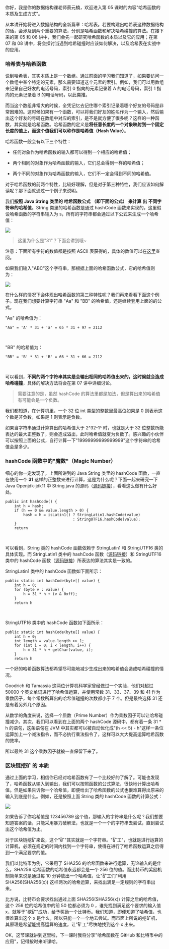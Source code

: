 你好，我是你的数据结构课老师蔡元楠，欢迎进入第 05 课时的内容"哈希函数的本质及生成方式"。  

从本讲开始将进入数据结构的全新篇章：哈希表。若要构建出哈希表这种数据结构的话，会涉及到两个重要的算法，分别是哈希函数和解决哈希碰撞的算法。在接下来的第 05 和 06 讲中，我们会先一起研究哈希函数的本质以及它的应用；在第 07 和 08 讲中，将会探讨当遇到哈希碰撞时应该如何解决，以及哈希表在实战中的应用。

### 哈希表与哈希函数

说到哈希表，其实本质上是一个数组。通过前面的学习我们知道了，如果要访问一个数组中某个特定的元素，那么需要知道这个元素的索引。例如，我们可以用数组来记录自己好友的电话号码，索引 0 指向的元素记录着 A 的电话号码，索引 1 指向的元素记录着 B 的电话号码，以此类推。

而当这个数组非常大的时候，全凭记忆去记住哪个索引记录着哪个好友的号码是非常困难的。这时候如果有一个函数，可以将我们好友的姓名作为一个输入，然后输出这个好友的号码在数组中对应的索引，是不是就方便了很多呢？这样的一种函数，其实就是哈希函数。哈希函数的定义是**将任意长度的一个对象映射到一个固定长度的值上，而这个值我们可以称作是哈希值（Hash Value）**。

哈希函数一般会有以下三个特性：

* 任何对象作为哈希函数的输入都可以得到一个相应的哈希值；

* 两个相同的对象作为哈希函数的输入，它们总会得到一样的哈希值；

* 两个不同的对象作为哈希函数的输入，它们不一定会得到不同的哈希值。

对于哈希函数的前两个特性，比较好理解，但是对于第三种特性，我们应该如何解读呢？那下面就通过一个例子来说明。

我们**按照** **Java String** **类里的** **哈希函数公式** **（即下面的公式）** **来计算** **出** **不同字符串的哈希值**。String 类里的哈希函数是通过 hashCode 函数来实现的，这里假设哈希函数的字符串输入为 s，所有的字符串都会通过以下公式来生成一个哈希值：

![](https://s0.lgstatic.com/i/image3/M01/5D/D1/Cgq2xl4JtemAJ6H1AAAepXiC-4o564.png)
> 这里为什么是"31"？下面会讲到哦\~

注意：下面所有字符的数值都是按照 ASCII 表获得的，具体的数值可以在[这里](https://www.ascii-code.com/)查阅。

如果我们输入"ABC"这个字符串，那根据上面的哈希函数公式，它的哈希值则为：

![](https://s0.lgstatic.com/i/image3/M01/5D/D1/CgpOIF4JtemAaZ5LAAAbQUu-prg387.png)

在什么样的情况下会体现出哈希函数的第三种特性呢？我们再来看看下面这个例子。现在我们想要计算字符串 "Aa" 和 "BB" 的哈希值，还是继续套用上面的的公式。

"Aa" 的哈希值为：

```
"Aa" = 'A' * 31 + 'a' = 65 * 31 + 97 = 2112
```

<br />

"BB" 的哈希值为：

```
"BB" = 'B' * 31 + 'B' = 66 * 31 + 66 = 2112
```

<br />

可以看到，**不同的两个字符串其实是会输出相同的哈希值出来的，这时候就会造成哈希碰撞**，具体的解决方法将会在第 07 讲中详细讨论。

> 需要注意的是，虽然 hashCode 的算法里都是加法，但是算出来的哈希值有可能会是一个负数。

我们都知道，在计算机里，一个 32 位 int 类型的整数里最高位如果是 0 则表示这个数是非负数，如果是 1 则表示是负数。

如果当字符串通过计算算出的哈希值大于 2^32-1^ 时，也就是大于 32 位整数所能表达的最大正整数了，则会造成溢出，此时哈希值就变为负数了。感兴趣的小伙伴可以按照上面的公式，自行计算一下"19999999999999999"这个字符串的哈希值会是多少。

### **hashCode** **函数中的"魔数"（Magic Number）**

细心的你一定发现了，上面所讲到的 Java String 类里的 hashCode 函数，一直在使用一个 **31** 这样的正整数来进行计算，这是为什么呢？下面一起来研究一下 Java Openjdk-jdk11 中 String.java 的源码（[源码链接](https://github.com/AdoptOpenJDK/openjdk-jdk11/blob/f0ef2826d2116f4e0c0ed21f8d54fe9d0706504e/src/java.base/share/classes/java/lang/String.java#L1501)），看看这么做有什么好处。

```
public int hashCode() {
    int h = hash;
    if (h == 0 && value.length > 0) {
        hash = h = isLatin1() ? StringLatin1.hashCode(value)
                              : StringUTF16.hashCode(value);
    }
    return
```

<br />

可以看到，String 类的 hashCode 函数依赖于 StringLatin1 和 StringUTF16 类的具体实现。而 StringLatin1 类中的 hashCode 函数（[源码链接](https://github.com/AdoptOpenJDK/openjdk-jdk11/blob/999dbd4192d0f819cb5224f26e9e7fa75ca6f289/src/java.base/share/classes/java/lang/StringLatin1.java#L193)）和 StringUTF16 类中的 hashCode 函数（[源码链接](https://github.com/AdoptOpenJDK/openjdk-jdk11/blob/999dbd4192d0f819cb5224f26e9e7fa75ca6f289/src/java.base/share/classes/java/lang/StringUTF16.java#L346)）所表达的算法其实是一致的。

StringLatin1 类中的 hashCode 函数如下面所示：

```
public static int hashCode(byte[] value) {
    int h = 0;
    for (byte v : value) {
        h = 31 * h + (v & 0xff);
    }
    return h
```

<br />

StringUTF16 类中的 hashCode 函数如下面所示：

```
public static int hashCode(byte[] value) {
    int h = 0;
    int length = value.length >> 1;
    for (int i = 0; i < length; i++) {
        h = 31 * h + getChar(value, i);
    }
    return h
```

一个好的哈希函数算法都希望尽可能地减少生成出来的哈希值会造成哈希碰撞的情况。

Goodrich 和 Tamassia 这两位计算机科学家曾经做过一个实验，他们对超过 50000 个英文单词进行了哈希值运算，并使用常数 31、33、37、39 和 41 作为乘数因子，每个常数所算出的哈希值碰撞的次数都小于 7 个。但是最终选择 31 还是有着另外几个原因。

从数学的角度来说，选择一个质数（Prime Number）作为乘数因子可以让哈希碰撞减少。其次，我们可以看到在上面的两个 hashCode 源码中，都有着一条 31 \* h 的语句，这条语句在 JVM 中其实都可以被自动优化成"(h \<\< 5) - h"这样一条位运算加上一个减法指令，而不必执行乘法指令了，这样可以大大提高运算哈希函数的效率。

所以最终 31 这个乘数因子就被一直保留下来了。

### **区块链挖矿** **的** **本质**

通过上面的学习，相信你已经对哈希函数有了一个比较好的了解了。可能也发现了，哈希函数从输入到输出，我们可以按照函数的公式算法，很快地计算出哈希值。但是如果告诉你一个哈希值，即便给出了哈希函数的公式也很难算得出原来的输入到底是什么。例如，还是按照上面 String 类的 hashCode 函数的计算公式：

![](https://s0.lgstatic.com/i/image3/M01/5D/D1/Cgq2xl4JtemAJ6H1AAAepXiC-4o564.png)

如果告诉了你哈希值是 123456789 这个值，那输入的字符串是什么呢？我们想要知道答案的话，只能采用暴力破解法，也就是一个一个的字符串去尝试，直到尝试出这个哈希值为止。

对于区块链挖矿来说，这个"矿"其实就是一个字符串。"矿工"，也就是进行运算的计算机，必须在规定的时间内找到一个字符串，使得在进行了哈希函数运算之后得到一个满足要求的值。

我们以比特币为例，它采用了 SHA256 的哈希函数来进行运算，无论输入的是什么，SHA256 哈希函数的哈希值永远都会是一个 256 位的值。而比特币的奖励机制简单来说是通过每 10 分钟放出一个哈希值，让"矿工们"利用 SHA256(SHA256(x)) 这样两次的哈希运算，来找出满足一定规则的字符串出来。

比方说，比特币会要求找出通过上面 SHA256(SHA256(x)) 计算之后的哈希值，这个 256 位的哈希值中的前 50 位都必须为 0 ，谁先找到满足这个要求的输入值 x，就等于"挖矿"成功，给予奖励一个比特币。我们知道，即便知道了哈希值，也很难算出这个 x 是什么，所以只能一个一个地去尝试。而市面上所说的挖矿机，其原理是希望能提高运算的速度，让"矿工"尽快地找到这个 x 出来。

OK，这节课就讲到这里啦，下一课时我将分享"哈希函数在 GitHub 和比特币中的应用"，记得按时来听课哈。
